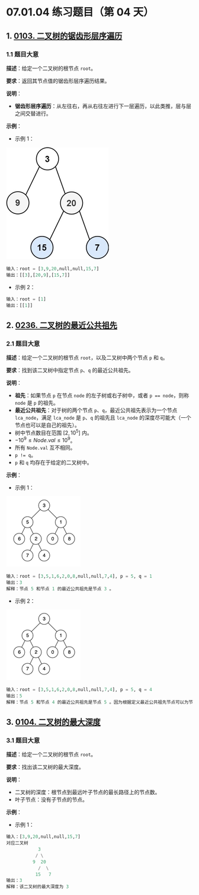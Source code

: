 # 07.01.04 练习题目（第 04 天）

## 1. [0103. 二叉树的锯齿形层序遍历](https://leetcode.cn/problems/binary-tree-zigzag-level-order-traversal/)

### 1.1 题目大意

**描述**：给定一个二叉树的根节点 `root`。

**要求**：返回其节点值的锯齿形层序遍历结果。

**说明**：

- **锯齿形层序遍历**：从左往右，再从右往左进行下一层遍历，以此类推，层与层之间交替进行。

**示例**：

- 示例 1：

![](../../images/20201024010301.jpg)

```python
输入：root = [3,9,20,null,null,15,7]
输出：[[3],[20,9],[15,7]]
```

- 示例 2：

```python
输入：root = [1]
输出：[[1]]
```

## 2. [0236. 二叉树的最近公共祖先](https://leetcode.cn/problems/lowest-common-ancestor-of-a-binary-tree/)

### 2.1 题目大意

**描述**：给定一个二叉树的根节点 `root`，以及二叉树中两个节点 `p` 和 `q`。

**要求**：找到该二叉树中指定节点 `p`、`q` 的最近公共祖先。

**说明**：

- **祖先**：如果节点 `p` 在节点 `node` 的左子树或右子树中，或者 `p == node`，则称 `node` 是 `p` 的祖先。
- **最近公共祖先**：对于树的两个节点 `p`、`q`，最近公共祖先表示为一个节点 `lca_node`，满足 `lca_node` 是 `p`、`q` 的祖先且 `lca_node` 的深度尽可能大（一个节点也可以是自己的祖先）。
- 树中节点数目在范围 $[2, 10^5]$ 内。
- $-10^9 \le Node.val \le 10^9$。
- 所有 `Node.val` 互不相同。
- `p != q`。
- `p` 和 `q` 均存在于给定的二叉树中。

**示例**：

- 示例 1：

![](../../images/20201024023602.png)

```python
输入：root = [3,5,1,6,2,0,8,null,null,7,4], p = 5, q = 1
输出：3
解释：节点 5 和节点 1 的最近公共祖先是节点 3 。
```

- 示例 2：

![](../../images/20201024023602.png)

```python
输入：root = [3,5,1,6,2,0,8,null,null,7,4], p = 5, q = 4
输出：5
解释：节点 5 和节点 4 的最近公共祖先是节点 5 。因为根据定义最近公共祖先节点可以为节点本身。
```

## 3. [0104. 二叉树的最大深度](https://leetcode.cn/problems/maximum-depth-of-binary-tree/)

### 3.1 题目大意

**描述**：给定一个二叉树的根节点 `root`。

**要求**：找出该二叉树的最大深度。

**说明**：

- 二叉树的深度：根节点到最远叶子节点的最长路径上的节点数。
- 叶子节点：没有子节点的节点。

**示例**：

- 示例 1：

```python
输入：[3,9,20,null,null,15,7]
对应二叉树
            3
           / \
          9  20
            /  \
           15   7
输出：3
解释：该二叉树的最大深度为 3
```
